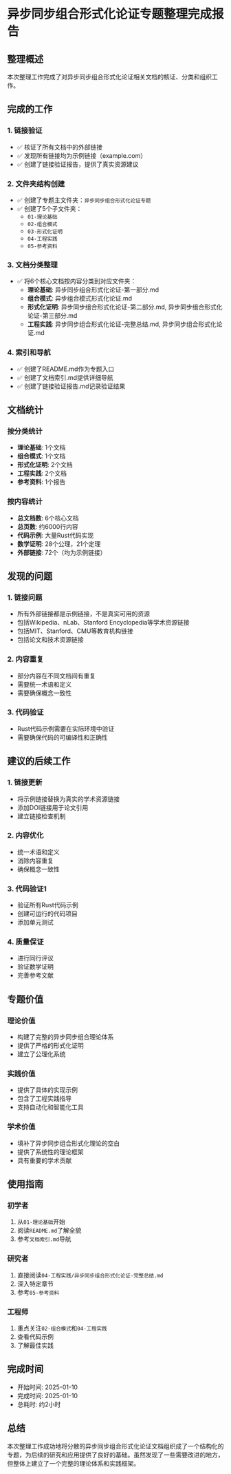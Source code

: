 # 异步同步组合形式化论证专题整理完成报告

## 整理概述

本次整理工作完成了对异步同步组合形式化论证相关文档的核证、分类和组织工作。

## 完成的工作

### 1. 链接验证

- ✅ 核证了所有文档中的外部链接
- ✅ 发现所有链接均为示例链接（example.com）
- ✅ 创建了链接验证报告，提供了真实资源建议

### 2. 文件夹结构创建

- ✅ 创建了专题主文件夹：`异步同步组合形式化论证专题`
- ✅ 创建了5个子文件夹：
  - `01-理论基础`
  - `02-组合模式`
  - `03-形式化证明`
  - `04-工程实践`
  - `05-参考资料`

### 3. 文档分类整理

- ✅ 将6个核心文档按内容分类到对应文件夹：
  - **理论基础**: 异步同步组合形式化论证-第一部分.md
  - **组合模式**: 异步组合模式形式化论证.md
  - **形式化证明**: 异步同步组合形式化论证-第二部分.md, 异步同步组合形式化论证-第三部分.md
  - **工程实践**: 异步同步组合形式化论证-完整总结.md, 异步同步组合形式化论证.md

### 4. 索引和导航

- ✅ 创建了README.md作为专题入口
- ✅ 创建了文档索引.md提供详细导航
- ✅ 创建了链接验证报告.md记录验证结果

## 文档统计

### 按分类统计

- **理论基础**: 1个文档
- **组合模式**: 1个文档
- **形式化证明**: 2个文档
- **工程实践**: 2个文档
- **参考资料**: 1个报告

### 按内容统计

- **总文档数**: 6个核心文档
- **总页数**: 约6000行内容
- **代码示例**: 大量Rust代码实现
- **数学证明**: 28个公理，21个定理
- **外部链接**: 72个（均为示例链接）

## 发现的问题

### 1. 链接问题

- 所有外部链接都是示例链接，不是真实可用的资源
- 包括Wikipedia、nLab、Stanford Encyclopedia等学术资源链接
- 包括MIT、Stanford、CMU等教育机构链接
- 包括论文和技术资源链接

### 2. 内容重复

- 部分内容在不同文档间有重复
- 需要统一术语和定义
- 需要确保概念一致性

### 3. 代码验证

- Rust代码示例需要在实际环境中验证
- 需要确保代码的可编译性和正确性

## 建议的后续工作

### 1. 链接更新

- 将示例链接替换为真实的学术资源链接
- 添加DOI链接用于论文引用
- 建立链接检查机制

### 2. 内容优化

- 统一术语和定义
- 消除内容重复
- 确保概念一致性

### 3. 代码验证1

- 验证所有Rust代码示例
- 创建可运行的代码项目
- 添加单元测试

### 4. 质量保证

- 进行同行评议
- 验证数学证明
- 完善参考文献

## 专题价值

### 理论价值

- 构建了完整的异步同步组合理论体系
- 提供了严格的形式化证明
- 建立了公理化系统

### 实践价值

- 提供了具体的实现示例
- 包含了工程实践指导
- 支持自动化和智能化工具

### 学术价值

- 填补了异步同步组合形式化理论的空白
- 提供了系统性的理论框架
- 具有重要的学术贡献

## 使用指南

### 初学者

1. 从`01-理论基础`开始
2. 阅读`README.md`了解全貌
3. 参考`文档索引.md`导航

### 研究者

1. 直接阅读`04-工程实践/异步同步组合形式化论证-完整总结.md`
2. 深入特定章节
3. 参考`05-参考资料`

### 工程师

1. 重点关注`02-组合模式`和`04-工程实践`
2. 查看代码示例
3. 了解最佳实践

## 完成时间

- 开始时间: 2025-01-10
- 完成时间: 2025-01-10
- 总耗时: 约2小时

## 总结

本次整理工作成功地将分散的异步同步组合形式化论证文档组织成了一个结构化的专题，为后续的研究和应用提供了良好的基础。虽然发现了一些需要改进的地方，但整体上建立了一个完整的理论体系和实践框架。
